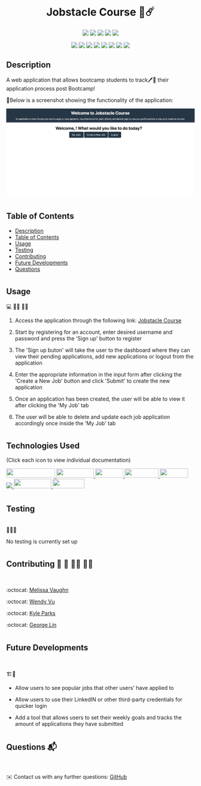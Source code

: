 <h1 align="center">Jobstacle Course 🚀☄️</h1>



<p align="center">
    <img src="https://img.shields.io/github/repo-size/chewytaro/Jobstacle-course" />
    <img src="https://img.shields.io/github/languages/top/chewytaro/Jobstacle-course"  />
    <img src="https://img.shields.io/github/issues/chewytaro/Jobstacle-course" />
    <img src="https://img.shields.io/github/last-commit/chewytaro/Jobstacle-course" >
    <a href="https://github.com/chewytaro/Jobstacle-course""><img src="https://img.shields.io/github/stars/chewytaro/Jobstacle-course?style=social" target="_blank" /></a>
</p>
  
<p align="center">
    <img src="https://img.shields.io/badge/Javascript-yellow" />
    <img src="https://img.shields.io/badge/AllAnimationCSS-ff69b4" />
    <img src="https://img.shields.io/badge/expressJS-blue"  />
    <img src="https://img.shields.io/badge/-node.js-green" />
    <img src="https://img.shields.io/badge/-Sequelize-lightgrey" />
    <img src="https://img.shields.io/badge/-HandlebarsExpress-orange" />
    <img src="https://img.shields.io/badge/mySQL-blue"  />
    <img src="https://img.shields.io/badge/Insomnia-purple" />
</p>

## Description
A web application that allows bootcamp students to track🖊️📔 their application process post Bootcamp!

📼Below is a screenshot showing the functionality of the application:

![Screenshot](./public/assets/jobstacle.png)
#

## Table of Contents
- [Description](#description)
- [Table of Contents](#table-of-contents)
- [Usage](#usage)
- [Testing](#testing)
- [Contributing](#contributing)
- [Future Developments](#future-developments)
- [Questions](#questions)
#
## Usage
💻   👨‍🔧  👩‍🔧
1. Access the application through the following link: [Jobstacle Course](https://jobstacle-course.herokuapp.com/login)

2. Start by registering for an account, enter desired username and password and press the 'Sign up' button to register

3. The 'Sign up buton' will take the user to the dashboard where they can view their pending applications, add new applications or logout from the application

4. Enter the appropriate information in the input form after clicking the 'Create a New Job' button and click 'Submit' to create the new application

5. Once an application has been created, the user will be able to view it after clicking the  'My Job' tab

6. The user will be able to delete and update each job application accordingly once inside the 'My Job' tab

#
## Technologies Used 

(Click each icon to view individual documentation)
<br>

<a href="http://all-animation.github.io/docs/get-started">
<img src="https://img.shields.io/badge/AllAnimationCSS-ff69b4" width = "130" height ="25"/> 
</a>
<a href="https://expressjs.com/">
<img src="https://img.shields.io/badge/expressJS-blue" width = "100" height ="25"/> 
</a>
<a href="https://nodejs.org/en">
<img src="https://img.shields.io/badge/-node.js-green" width = "75" height ="25"/> 
</a>
<a href="https://sequelize.org/">
<img src="https://img.shields.io/badge/-Sequelize-lightgrey" width= "90" height = 25/>
</a>
<a href="https://www.mysql.com/">
<img src="https://img.shields.io/badge/mySQL-lightblue" width = 75 height = 25/>
</a>
<a href="https://www.npmjs.com/package/express-handlebars">
<img src="https://img.shields.io/badge/-HandlebarsExpress-orange" height = 25/>
</a>
<a href="https://getbootstrap.com/docs/5.3/getting-started/introduction/">
<img src="https://img.shields.io/badge/Bootstrap-8e7cc3" width = 100 height = 25/>
</a>
<a href="https://devcenter.heroku.com/">
<img src="https://img.shields.io/badge/Heroku-fff2cc" width = 85 height = 25/>
</a>

#
## Testing
<br>
🧪👨‍💻

No testing is currently set up

#
## Contributing 👷 👷 👷‍♀️ 👷‍♀️
<br>

:octocat: [Melissa Vaughn](https://github.com/Meljska-Fawn)

:octocat: [Wendy Vu](https://github.com/chewytaro)

:octocat: [Kyle Parks](https://github.com/Goobber33)

:octocat: [George Lin](https://github.com/lingeorge88)
  
#
## Future Developments
<br>

🏗️🚧
- Allow users to see popular jobs that other users' have applied to

- Allow users to use their LinkedIN or other third-party credentials for quicker login

- Add a tool that allows users to set their weekly goals and tracks the amount of applications they have submitted

#
## Questions 📬
<br>

✉️ Contact us with any further questions:  [GitHub](https://github.com/chewytaro/Jobstacle-course)